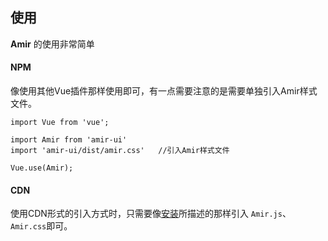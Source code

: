 <docs-header :active="headerActive"></docs-header>

<div class="docs-container">
	<docs-sidebar :active="sidebarActive"></docs-sidebar>
	<div class="docs-content">

## 使用

**Amir** 的使用非常简单

#### NPM

像使用其他Vue插件那样使用即可，有一点需要注意的是需要单独引入Amir样式文件。

	import Vue from 'vue';

	import Amir from 'amir-ui'
	import 'amir-ui/dist/amir.css'   //引入Amir样式文件

	Vue.use(Amir);

#### CDN 

使用CDN形式的引入方式时，只需要像[安装](/#/docs)所描述的那样引入 `Amir.js`、`Amir.css`即可。


<script>
	export default {
		data() {
			return {
				sidebarActive: '/#/docs/use',
				headerActive: 'docs'
			}
		}
	}
</script>
</div>
</div>